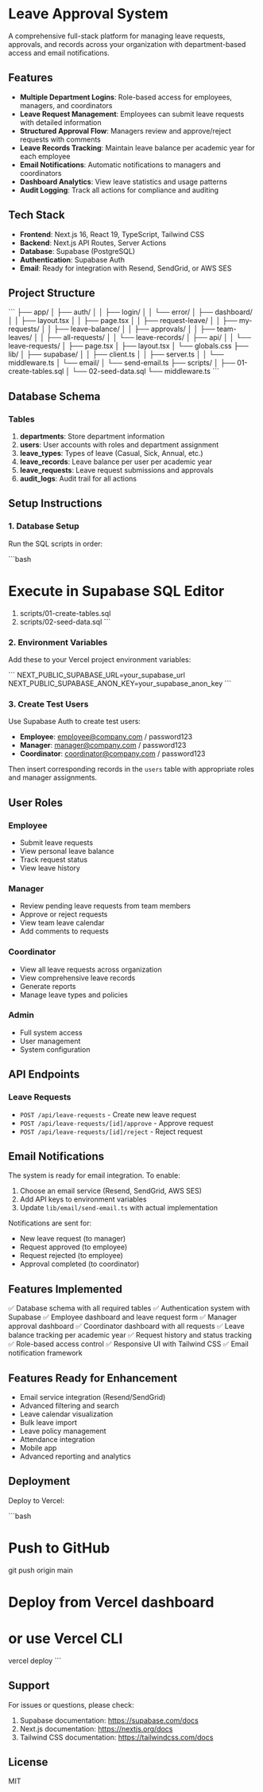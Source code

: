 # Leave Approval System

A comprehensive full-stack platform for managing leave requests, approvals, and records across your organization with department-based access and email notifications.

## Features

- **Multiple Department Logins**: Role-based access for employees, managers, and coordinators
- **Leave Request Management**: Employees can submit leave requests with detailed information
- **Structured Approval Flow**: Managers review and approve/reject requests with comments
- **Leave Records Tracking**: Maintain leave balance per academic year for each employee
- **Email Notifications**: Automatic notifications to managers and coordinators
- **Dashboard Analytics**: View leave statistics and usage patterns
- **Audit Logging**: Track all actions for compliance and auditing

## Tech Stack

- **Frontend**: Next.js 16, React 19, TypeScript, Tailwind CSS
- **Backend**: Next.js API Routes, Server Actions
- **Database**: Supabase (PostgreSQL)
- **Authentication**: Supabase Auth
- **Email**: Ready for integration with Resend, SendGrid, or AWS SES

## Project Structure

\`\`\`
├── app/
│   ├── auth/
│   │   ├── login/
│   │   └── error/
│   ├── dashboard/
│   │   ├── layout.tsx
│   │   ├── page.tsx
│   │   ├── request-leave/
│   │   ├── my-requests/
│   │   ├── leave-balance/
│   │   ├── approvals/
│   │   ├── team-leaves/
│   │   ├── all-requests/
│   │   └── leave-records/
│   ├── api/
│   │   └── leave-requests/
│   ├── page.tsx
│   ├── layout.tsx
│   └── globals.css
├── lib/
│   ├── supabase/
│   │   ├── client.ts
│   │   ├── server.ts
│   │   └── middleware.ts
│   └── email/
│       └── send-email.ts
├── scripts/
│   ├── 01-create-tables.sql
│   └── 02-seed-data.sql
└── middleware.ts
\`\`\`

## Database Schema

### Tables

1. **departments**: Store department information
2. **users**: User accounts with roles and department assignment
3. **leave_types**: Types of leave (Casual, Sick, Annual, etc.)
4. **leave_records**: Leave balance per user per academic year
5. **leave_requests**: Leave request submissions and approvals
6. **audit_logs**: Audit trail for all actions

## Setup Instructions

### 1. Database Setup

Run the SQL scripts in order:

\`\`\`bash
# Execute in Supabase SQL Editor
1. scripts/01-create-tables.sql
2. scripts/02-seed-data.sql
\`\`\`

### 2. Environment Variables

Add these to your Vercel project environment variables:

\`\`\`
NEXT_PUBLIC_SUPABASE_URL=your_supabase_url
NEXT_PUBLIC_SUPABASE_ANON_KEY=your_supabase_anon_key
\`\`\`

### 3. Create Test Users

Use Supabase Auth to create test users:

- **Employee**: employee@company.com / password123
- **Manager**: manager@company.com / password123
- **Coordinator**: coordinator@company.com / password123

Then insert corresponding records in the `users` table with appropriate roles and manager assignments.

## User Roles

### Employee
- Submit leave requests
- View personal leave balance
- Track request status
- View leave history

### Manager
- Review pending leave requests from team members
- Approve or reject requests
- View team leave calendar
- Add comments to requests

### Coordinator
- View all leave requests across organization
- View comprehensive leave records
- Generate reports
- Manage leave types and policies

### Admin
- Full system access
- User management
- System configuration

## API Endpoints

### Leave Requests
- `POST /api/leave-requests` - Create new leave request
- `POST /api/leave-requests/[id]/approve` - Approve request
- `POST /api/leave-requests/[id]/reject` - Reject request

## Email Notifications

The system is ready for email integration. To enable:

1. Choose an email service (Resend, SendGrid, AWS SES)
2. Add API keys to environment variables
3. Update `lib/email/send-email.ts` with actual implementation

Notifications are sent for:
- New leave request (to manager)
- Request approved (to employee)
- Request rejected (to employee)
- Approval completed (to coordinator)

## Features Implemented

✅ Database schema with all required tables
✅ Authentication system with Supabase
✅ Employee dashboard and leave request form
✅ Manager approval dashboard
✅ Coordinator dashboard with all requests
✅ Leave balance tracking per academic year
✅ Request history and status tracking
✅ Role-based access control
✅ Responsive UI with Tailwind CSS
✅ Email notification framework

## Features Ready for Enhancement

- Email service integration (Resend/SendGrid)
- Advanced filtering and search
- Leave calendar visualization
- Bulk leave import
- Leave policy management
- Attendance integration
- Mobile app
- Advanced reporting and analytics

## Deployment

Deploy to Vercel:

\`\`\`bash
# Push to GitHub
git push origin main

# Deploy from Vercel dashboard
# or use Vercel CLI
vercel deploy
\`\`\`

## Support

For issues or questions, please check:
1. Supabase documentation: https://supabase.com/docs
2. Next.js documentation: https://nextjs.org/docs
3. Tailwind CSS documentation: https://tailwindcss.com/docs

## License

MIT
